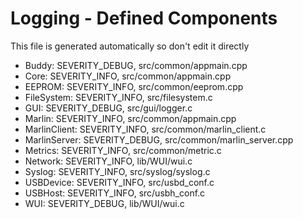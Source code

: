 # Logging - Defined Components
This file is generated automatically so don't edit it directly

- Buddy: SEVERITY_DEBUG, src/common/appmain.cpp
- Core: SEVERITY_INFO, src/common/appmain.cpp
- EEPROM: SEVERITY_INFO, src/common/eeprom.cpp
- FileSystem: SEVERITY_INFO, src/filesystem.c
- GUI: SEVERITY_DEBUG, src/gui/logger.c
- Marlin: SEVERITY_INFO, src/common/appmain.cpp
- MarlinClient: SEVERITY_INFO, src/common/marlin_client.c
- MarlinServer: SEVERITY_DEBUG, src/common/marlin_server.cpp
- Metrics: SEVERITY_INFO, src/common/metric.c
- Network: SEVERITY_INFO, lib/WUI/wui.c
- Syslog: SEVERITY_INFO, src/syslog/syslog.c
- USBDevice: SEVERITY_INFO, src/usbd_conf.c
- USBHost: SEVERITY_INFO, src/usbh_conf.c
- WUI: SEVERITY_DEBUG, lib/WUI/wui.c
